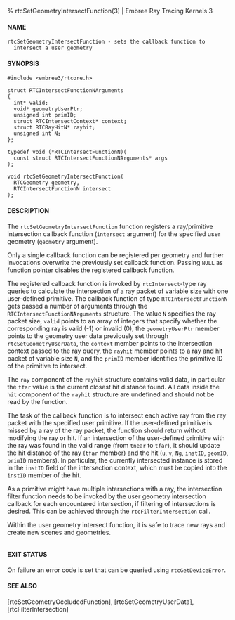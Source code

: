 % rtcSetGeometryIntersectFunction(3) | Embree Ray Tracing Kernels 3

#### NAME

    rtcSetGeometryIntersectFunction - sets the callback function to
      intersect a user geometry

#### SYNOPSIS

    #include <embree3/rtcore.h>

    struct RTCIntersectFunctionNArguments
    {
      int* valid;
      void* geometryUserPtr;
      unsigned int primID;
      struct RTCIntersectContext* context;
      struct RTCRayHitN* rayhit;
      unsigned int N;
    };

    typedef void (*RTCIntersectFunctionN)(
      const struct RTCIntersectFunctionNArguments* args
    );

    void rtcSetGeometryIntersectFunction(
      RTCGeometry geometry,
      RTCIntersectFunctionN intersect
    );

#### DESCRIPTION

The `rtcSetGeometryIntersectFunction` function registers a
ray/primitive intersection callback function (`intersect` argument)
for the specified user geometry (`geometry` argument).

Only a single callback function can be registered per geometry and
further invocations overwrite the previously set callback function.
Passing `NULL` as function pointer disables the registered callback
function.

The registered callback function is invoked by `rtcIntersect`-type ray
queries to calculate the intersection of a ray packet of variable
size with one user-defined primitive. The callback function of type
`RTCIntersectFunctionN` gets passed a number of arguments through the
`RTCIntersectFunctionNArguments` structure. The value `N` specifies
the ray packet size, `valid` points to an array of integers that
specify whether the corresponding ray is valid (-1) or invalid (0), the
`geometryUserPtr` member points to the geometry user data previously set
through `rtcSetGeometryUserData`, the `context` member points to the
intersection context passed to the ray query, the `rayhit` member points
to a ray and hit packet of variable size `N`, and the `primID` member
identifies the primitive ID of the primitive to intersect.

The `ray` component of the `rayhit` structure contains valid data, in
particular the `tfar` value is the current closest hit distance
found. All data inside the `hit` component of the `rayhit` structure
are undefined and should not be read by the function.

The task of the callback function is to intersect each active ray from
the ray packet with the specified user primitive. If the user-defined
primitive is missed by a ray of the ray packet, the function should
return without modifying the ray or hit. If an intersection of the
user-defined primitive with the ray was found in the valid range (from
`tnear` to `tfar`), it should update the hit distance of the ray
(`tfar` member) and the hit (`u`, `v`, `Ng`, `instID`, `geomID`,
`primID` members). In particular, the currently intersected instance is
stored in the `instID` field of the intersection context, which must be
copied into the `instID` member of the hit.

As a primitive might have multiple intersections with a ray, the
intersection filter function needs to be invoked by the user geometry
intersection callback for each encountered intersection, if filtering
of intersections is desired. This can be achieved through the
`rtcFilterIntersection` call.

Within the user geometry intersect function, it is safe to trace new
rays and create new scenes and geometries.

``` {include=src/api/inc/reorder_callback_intersect.md}
```

#### EXIT STATUS

On failure an error code is set that can be queried using
`rtcGetDeviceError`.

#### SEE ALSO

[rtcSetGeometryOccludedFunction], [rtcSetGeometryUserData], [rtcFilterIntersection]
